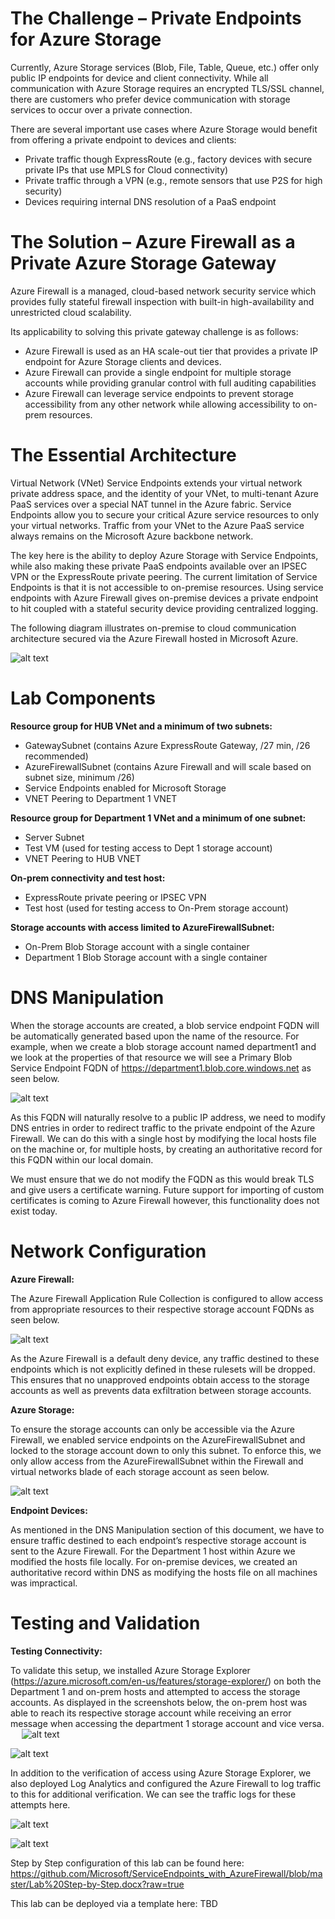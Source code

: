 # The Challenge – Private Endpoints for Azure Storage

Currently, Azure Storage services (Blob, File, Table, Queue, etc.) offer only public IP endpoints for device and client connectivity.  While all communication with Azure Storage requires an encrypted TLS/SSL channel, there are customers who prefer device communication with storage services to occur
over a private connection.  

There are several important use cases where Azure Storage would benefit from offering a private
endpoint to devices and clients:

- Private traffic though ExpressRoute (e.g., factory devices with secure private IPs that use MPLS for Cloud connectivity)
- Private traffic through a VPN (e.g., remote sensors that use P2S for high security)
- Devices requiring internal DNS resolution of a PaaS endpoint

# The Solution – Azure Firewall as a Private Azure Storage Gateway

Azure Firewall is a managed, cloud-based network security service which provides fully stateful firewall inspection with built-in high-availability and unrestricted cloud scalability.

Its applicability to solving this private gateway challenge is as follows:

- Azure Firewall is used as an HA scale-out tier that provides a private IP endpoint for Azure Storage clients and devices.
- Azure Firewall can provide a single endpoint for multiple storage accounts while providing granular control with full auditing capabilities
- Azure Firewall can leverage service endpoints to prevent storage accessibility from any other network while allowing accessibility to on-prem resources. 

# The Essential Architecture

Virtual Network (VNet) Service Endpoints extends your virtual network private address space, and
the identity of your VNet, to multi-tenant Azure PaaS services over a special NAT tunnel in the
Azure fabric.  Service Endpoints allow you to secure your critical Azure service resources to only
your virtual networks. Traffic from your VNet to the Azure PaaS service always remains on the
Microsoft Azure backbone network.

The key here is the ability to deploy Azure Storage with Service Endpoints, while also making these
private PaaS endpoints available over an IPSEC VPN or the ExpressRoute private peering. The current limitation of Service Endpoints is that it is not accessible to on-premise resources.  Using service endpoints with Azure Firewall gives on-premise devices a private endpoint to hit coupled with a stateful security device providing centralized logging.  

The following diagram illustrates on-premise to cloud communication architecture secured via the
Azure Firewall hosted in Microsoft Azure. 

![alt text](https://github.com/Microsoft/ServiceEndpoints_with_AzureFirewall/blob/master/images/Summary_1.PNG)
 

# Lab Components

**Resource group for HUB VNet and a minimum of two subnets:**
- GatewaySubnet (contains Azure ExpressRoute Gateway, /27 min, /26 recommended)
- AzureFirewallSubnet (contains Azure Firewall and will scale based on subnet size, minimum /26)
- Service Endpoints enabled for Microsoft Storage
- VNET Peering to Department 1 VNET

**Resource group for Department 1 VNet and a minimum of one subnet:**
- Server Subnet
- Test VM (used for testing access to Dept 1 storage account)
- VNET Peering to HUB VNET

**On-prem connectivity and test host:**
- ExpressRoute private peering or IPSEC VPN 
- Test host (used for testing access to On-Prem storage account)

**Storage accounts with access limited to AzureFirewallSubnet:**
- On-Prem Blob Storage account with a single container
- Department 1 Blob Storage account with a single container

# DNS Manipulation

When the storage accounts are created, a blob service endpoint FQDN will be automatically generated based upon the name of the resource.  For example, when we create a blob storage account named department1 and we look at the properties of that resource we will see a Primary Blob Service Endpoint FQDN of https://department1.blob.core.windows.net as seen below.

![alt text](https://github.com/Microsoft/ServiceEndpoints_with_AzureFirewall/blob/master/images/Summary_2.PNG)

As this FQDN will naturally resolve to a public IP address, we need to modify DNS entries in order to redirect traffic to the private endpoint of the Azure Firewall.  We can do this with a single host by modifying the local hosts file on the machine or, for multiple hosts, by creating an authoritative record for this FQDN within our local domain.

We must ensure that we do not modify the FQDN as this would break TLS and give users a certificate warning.  Future support for importing of custom certificates is coming to Azure Firewall however, this functionality does not exist today.  

# Network Configuration

**Azure Firewall:**

The Azure Firewall Application Rule Collection is configured to allow access from appropriate resources to their respective storage account FQDNs as seen below.

 ![alt text](https://github.com/Microsoft/ServiceEndpoints_with_AzureFirewall/blob/master/images/Summary_3.PNG)

As the Azure Firewall is a default deny device, any traffic destined to these endpoints which is not explicitly defined in these rulesets will be dropped.  This ensures that no unapproved endpoints obtain access to the storage accounts as well as prevents data exfiltration between storage accounts.

**Azure Storage:**

To ensure the storage accounts can only be accessible via the Azure Firewall, we enabled service endpoints on the AzureFirewallSubnet and locked to the storage account down to only this subnet.  To enforce this, we only allow access from the AzureFirewallSubnet within the Firewall and virtual networks blade of each storage account as seen below.

![alt text](https://github.com/Microsoft/ServiceEndpoints_with_AzureFirewall/blob/master/images/Summary_4.PNG) 

**Endpoint Devices:**

As mentioned in the DNS Manipulation section of this document, we have to ensure traffic destined to each endpoint’s respective storage account is sent to the Azure Firewall.  For the Department 1 host within Azure we modified the hosts file locally.  For on-premise devices, we created an authoritative record within DNS as modifying the hosts file on all machines was impractical.

# Testing and Validation

**Testing Connectivity:**

To validate this setup, we installed Azure Storage Explorer (https://azure.microsoft.com/en-us/features/storage-explorer/) on both the Department 1 and on-prem hosts and attempted to access the storage accounts.  As displayed in the screenshots below, the on-prem host was able to reach its respective storage account while receiving an error message when accessing the department 1 storage account and vice versa.
 
![alt text](https://github.com/Microsoft/ServiceEndpoints_with_AzureFirewall/blob/master/images/Summary_5.PNG) 
 
![alt text](https://github.com/Microsoft/ServiceEndpoints_with_AzureFirewall/blob/master/images/Summary_6.PNG)

In addition to the verification of access using Azure Storage Explorer, we also deployed Log Analytics and configured the Azure Firewall to log traffic to this for additional verification.  We can see the traffic logs for these attempts here.

![alt text](https://github.com/Microsoft/ServiceEndpoints_with_AzureFirewall/blob/master/images/Summary_7.PNG) 
 
![alt text](https://github.com/Microsoft/ServiceEndpoints_with_AzureFirewall/blob/master/images/Summary_8.PNG)


Step by Step configuration of this lab can be found here: https://github.com/Microsoft/ServiceEndpoints_with_AzureFirewall/blob/master/Lab%20Step-by-Step.docx?raw=true

This lab can be deployed via a template here: TBD
